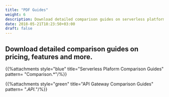 ```yaml
---
title: "PDF Guides"
weight: 6
description: Download detailed comparison guides on serverless platform pricing, features and more
date: 2018-05-21T18:23:50+03:00
draft: false
---
```


## Download detailed comparison guides on pricing, features and more.


{{%attachments style="blue" title="Serverless Plaform Comparison Guides" pattern= "Comparison.*"/%}}

{{%attachments style="green" title="API Gateway Comparison Guides" pattern= ".*API.*"/%}}
